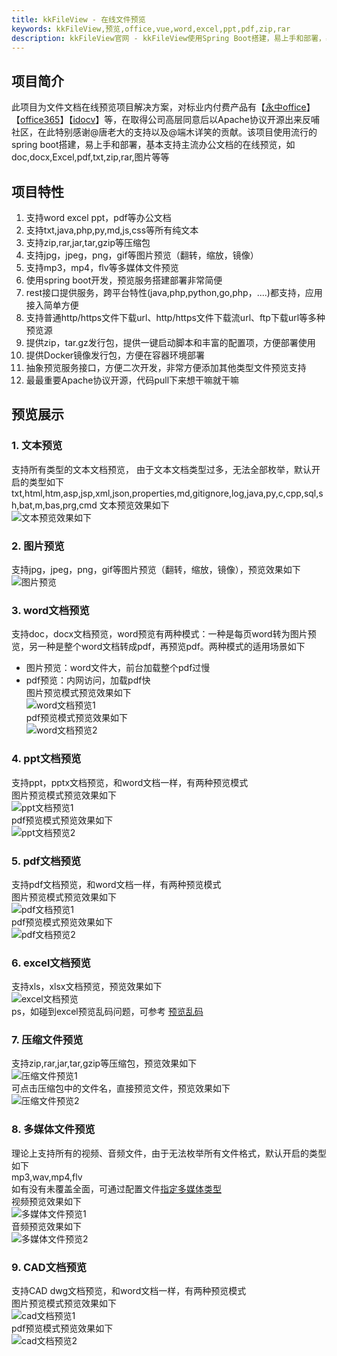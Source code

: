 ```yaml
---
title: kkFileView - 在线文件预览
keywords: kkFileView,预览,office,vue,word,excel,ppt,pdf,zip,rar
description: kkFileView官网 - kkFileView使用Spring Boot搭建，易上手和部署，基本支持主流办公文档的在线预览，如doc,docx,Excel,pdf,txt,zip,rar,图片等等
---
```

## 项目简介

此项目为文件文档在线预览项目解决方案，对标业内付费产品有【[永中office](http://dcs.yozosoft.com/)】【[office365](http://www.officeweb365.com/)】【[idocv](https://www.idocv.com/)】等，在取得公司高层同意后以Apache协议开源出来反哺社区，在此特别感谢@唐老大的支持以及@端木详笑的贡献。该项目使用流行的spring boot搭建，易上手和部署，基本支持主流办公文档的在线预览，如doc,docx,Excel,pdf,txt,zip,rar,图片等等

## 项目特性

1. 支持word excel ppt，pdf等办公文档
2. 支持txt,java,php,py,md,js,css等所有纯文本
3. 支持zip,rar,jar,tar,gzip等压缩包
4. 支持jpg，jpeg，png，gif等图片预览（翻转，缩放，镜像）
5. 支持mp3，mp4，flv等多媒体文件预览
6. 使用spring boot开发，预览服务搭建部署非常简便
7. rest接口提供服务，跨平台特性(java,php,python,go,php，....)都支持，应用接入简单方便
8. 支持普通http/https文件下载url、http/https文件下载流url、ftp下载url等多种预览源
9. 提供zip，tar.gz发行包，提供一键启动脚本和丰富的配置项，方便部署使用
10. 提供Docker镜像发行包，方便在容器环境部署
11. 抽象预览服务接口，方便二次开发，非常方便添加其他类型文件预览支持
12. 最最重要Apache协议开源，代码pull下来想干嘛就干嘛

## 预览展示

### 1. 文本预览

支持所有类型的文本文档预览， 由于文本文档类型过多，无法全部枚举，默认开启的类型如下 txt,html,htm,asp,jsp,xml,json,properties,md,gitignore,log,java,py,c,cpp,sql,sh,bat,m,bas,prg,cmd
文本预览效果如下  
![文本预览效果如下](https://kkfileview.keking.cn/img/preview/preview-text.png)

### 2. 图片预览

支持jpg，jpeg，png，gif等图片预览（翻转，缩放，镜像），预览效果如下  
![图片预览](https://kkfileview.keking.cn/img/preview/preview-image.png)  

### 3. word文档预览

支持doc，docx文档预览，word预览有两种模式：一种是每页word转为图片预览，另一种是整个word文档转成pdf，再预览pdf。两种模式的适用场景如下  

* 图片预览：word文件大，前台加载整个pdf过慢  
* pdf预览：内网访问，加载pdf快  
图片预览模式预览效果如下  
![word文档预览1](https://kkfileview.keking.cn/img/preview/preview-doc-image.png)  
pdf预览模式预览效果如下  
![word文档预览2](https://kkfileview.keking.cn/img/preview/preview-doc-pdf.png)  

### 4. ppt文档预览

支持ppt，pptx文档预览，和word文档一样，有两种预览模式  
图片预览模式预览效果如下  
![ppt文档预览1](https://kkfileview.keking.cn/img/preview/preview-ppt-image.png)  
pdf预览模式预览效果如下  
![ppt文档预览2](https://kkfileview.keking.cn/img/preview/preview-ppt-pdf.png)  

### 5. pdf文档预览

支持pdf文档预览，和word文档一样，有两种预览模式  
图片预览模式预览效果如下  
![pdf文档预览1](https://kkfileview.keking.cn/img/preview/preview-pdf-image.png)  
pdf预览模式预览效果如下  
![pdf文档预览2](https://kkfileview.keking.cn/img/preview/preview-pdf-pdf.png)  

### 6. excel文档预览

支持xls，xlsx文档预览，预览效果如下  
![excel文档预览](https://kkfileview.keking.cn/img/preview/preview-xls.png)  
ps，如碰到excel预览乱码问题，可参考 [预览乱码](https://kkfileview.keking.cn/zh-cn/docs/faq.html)  

### 7. 压缩文件预览

支持zip,rar,jar,tar,gzip等压缩包，预览效果如下  
![压缩文件预览1](https://kkfileview.keking.cn/img/preview/preview-zip.png)  
可点击压缩包中的文件名，直接预览文件，预览效果如下  
![压缩文件预览2](https://kkfileview.keking.cn/img/preview/preview-zip-inner.png)  

### 8. 多媒体文件预览

理论上支持所有的视频、音频文件，由于无法枚举所有文件格式，默认开启的类型如下  
mp3,wav,mp4,flv  
如有没有未覆盖全面，可通过配置文件[指定多媒体类型](https://kkfileview.keking.cn/zh-cn/docs/config.html)  
视频预览效果如下  
![多媒体文件预览1](https://kkfileview.keking.cn/img/preview/preview-video.png)  
音频预览效果如下  
![多媒体文件预览2](https://kkfileview.keking.cn/img/preview/preview-audio.png)  

### 9. CAD文档预览

支持CAD dwg文档预览，和word文档一样，有两种预览模式  
图片预览模式预览效果如下  
![cad文档预览1](https://kkfileview.keking.cn/img/preview/preview-cad-image.png)  
pdf预览模式预览效果如下  
![cad文档预览2](https://kkfileview.keking.cn/img/preview/preview-cad-pdf.png)
